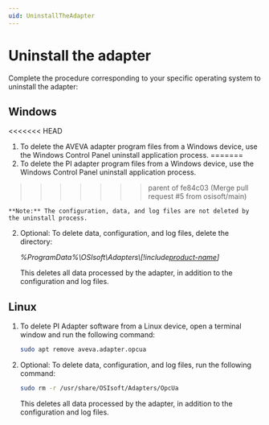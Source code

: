 ```yaml
---
uid: UninstallTheAdapter
---
```


# Uninstall the adapter

Complete the procedure corresponding to your specific operating system to uninstall the adapter:

## Windows

<<<<<<< HEAD
1. To delete the AVEVA adapter program files from a Windows device, use the Windows Control Panel uninstall application process.
=======
1. To delete the PI adapter program files from a Windows device, use the Windows Control Panel uninstall application process.
>>>>>>> parent of fe84c03 (Merge pull request #5 from osisoft/main)

    **Note:** The configuration, data, and log files are not deleted by the uninstall process.

2. Optional: To delete data, configuration, and log files, delete the directory:

    _%ProgramData%\OSIsoft\Adapters\\[!include[product-name](../_includes/inline/component-type.md)]_
   
   This deletes all data processed by the adapter, in addition to the configuration and log files.

## Linux

1. To delete PI Adapter software from a Linux device, open a terminal window and run the following command:

    ```bash
    sudo apt remove aveva.adapter.opcua 
    ```

2. Optional: To delete data, configuration, and log files, run the following command:

    ```bash
    sudo rm -r /usr/share/OSIsoft/Adapters/OpcUa
    ```
    
    This deletes all data processed by the adapter, in addition to the configuration and log files.
